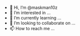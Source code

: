 - 👋 Hi, I’m @maskman10z
- 👀 I’m interested in ...
- 🌱 I’m currently learning ...
- 💞️ I’m looking to collaborate on ...
- 📫 How to reach me ...

<!---
maskman10z/maskman10z is a ✨ special ✨ repository because its `README.md` (this file) appears on your GitHub profile.
You can click the Preview link to take a look at your changes.
--->
